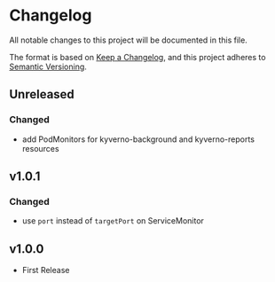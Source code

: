 # Changelog

All notable changes to this project will be documented in this file.

The format is based on [Keep a Changelog](https://keepachangelog.com/en/1.0.0/),
and this project adheres to [Semantic Versioning](https://semver.org/spec/v2.0.0.html).

## Unreleased

### Changed

- add PodMonitors for kyverno-background and kyverno-reports resources

## v1.0.1

### Changed

- use `port` instead of `targetPort` on ServiceMonitor

## v1.0.0

- First Release
